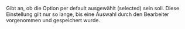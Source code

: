 Gibt an, ob die Option per default ausgewählt (selected) sein soll. Diese Einstellung gilt nur so lange, bis eine Auswahl durch den Bearbeiter vorgenommen und gespeichert wurde.